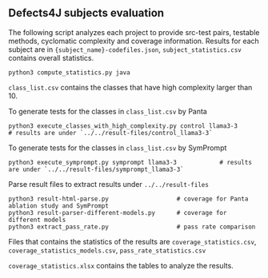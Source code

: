 ## Defects4J subjects evaluation

The following script analyzes each project to provide src-test pairs, testable methods, cyclomatic complexity and coverage information.
Results for each subject are in `{subject_name}-codefiles.json`, `subject_statistics.csv` contains overall statistics.

```console
python3 compute_statistics.py java
```

`class_list.csv` contains the classes that have high complexity larger than 10.

To generate tests for the classes in `class_list.csv` by Panta
```console
python3 execute_classes_with_high_complexity.py control llama3-3      # results are under `../../result-files/control_llama3-3`
```

To generate tests for the classes in `class_list.csv` by SymPrompt
```console
python3 execute_symprompt.py symprompt llama3-3            # results are under `../../result-files/symprompt_llama3-3`
```

Parse result files to extract results under `../../result-files`
```console
python3 result-html-parse.py                   # coverage for Panta ablation study and SymPrompt
python3 result-parser-different-models.py      # coverage for different models
python3 extract_pass_rate.py                   # pass rate comparison 
```
Files that contains the statistics of the results are `coverage_statistics.csv`, `coverage_statistics_models.csv`, `pass_rate_statistics.csv`

`coverage_statistics.xlsx` contains the tables to analyze the results. 


